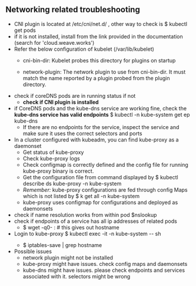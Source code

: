 ## Networking related troubleshooting

- CNI plugin is located at /etc/cni/net.d/  , other way to check is $ kubectl get pods
- if it is not installed, install from the link provided in the documentation (search for 'cloud.weave.works')
- Refer the below configuration of kubelet (/var/lib/kubelet)
  - cni-bin-dir:   Kubelet probes this directory for plugins on startup

  - network-plugin: The network plugin to use from cni-bin-dir. It must match the name reported by a plugin probed from the plugin directory.
- check if coreDNS pods are in running status if not
  - **check if CNI plugin is installed**
- if CoreDNS pods and the kube-dns service are working fine, check the **kube-dns service has valid endpoints** $ kubectl -n kube-system get ep kube-dns
  - If there are no endpoints for the service, inspect the service and make sure it uses the correct selectors and ports
- In a cluster configured with kubeadm, you can find kube-proxy as a daemonset
  - Get status of kube-proxy
  - Check kube-proxy logs
  - Check configmap is correctly defined and the config file for running kube-proxy binary is correct.
  - Get the configuration file from command displayed by $ kubectl describe ds kube-proxy -n kube-system
  - *Remember:* kube-proxy configurations are fed through config Maps which is not listed by $ k get all -n kube-system
  - kube-proxy uses configmap for configurations and deployed as daemonsets 
- check if name resolution works from within pod $nslookup <dnsname>
- check if endpoints of a service has all ip addresses of related pods
    - $ wget -q0- <pod ip>:<port>  # this gives out hostname
- Login to kube-proxy $ kubectl exec -it <kube proxy pod> -n kube-system -- sh  
    - $ iptables-save | grep hostname
- Possible issues
    - network plugin might not be installed
    - kube-proxy might have issues. check config maps and daemonsets
    - kube-dns might have issues. please check endpoints and services associated with it. selectors might be wrong
